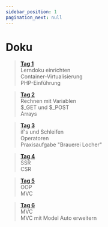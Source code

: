 ```yaml
---
sidebar_position: 1
pagination_next: null
---
```


# Doku

> [**Tag 1**](./tag-0001/index.md)  
> Lerndoku einrichten  
> Container-Virtualisierung  
> PHP-Einführung

> [**Tag 2**](./tag-0002/index.md)  
> Rechnen mit Variablen  
> $_GET und $_POST  
> Arrays

> [**Tag 3**](./tag-0003/index.md)  
> if's und Schleifen  
> Operatoren  
> Praxisaufgabe "Brauerei Locher"

> [**Tag 4**](./tag-0004/index.md)  
> SSR  
> CSR

> [**Tag 5**](./tag-0005/index.md)  
> OOP  
> MVC

> [**Tag 6**](./tag-0006/index.md)  
> MVC  
> MVC mit Model Auto erweitern